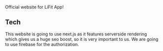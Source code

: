 Official website for LiFit App!

## Tech

This website is going to use next.js as it features serverside rendering which gives us a huge seo boost, so it is very important to us. We are going to use firebase for the authorization.

